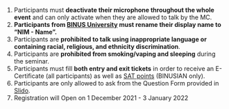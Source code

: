 1. Participants must **deactivate their microphone throughout the whole event** and can only activate when they are allowed to talk by the MC.
2. **Participants from [BINUS University](https://binus.ac.id) must rename their display name to “NIM - Name”.**
3. Participants are **prohibited to talk using inappropriate language or containing racial, religious, and ethnicity discrimination**.
4. Participants are **prohibited from smoking/vaping and sleeping** during the seminar.
5. Participants must fill **both entry and exit tickets** in order to receive an E-Certificate (all participants) as well as [SAT points](https://student.binus.ac.id/sat/) (BINUSIAN only).
6. Participants are only allowed to ask from the Question Form provided in [Slido](https://sli.do).
7. Registration will Open on 1 December 2021 - 3 January 2022
